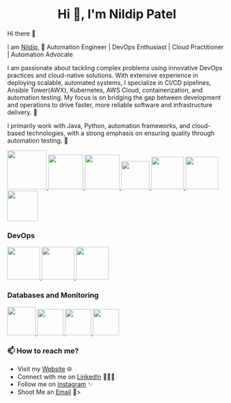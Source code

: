 <h1 align="center">Hi 👋, I'm Nildip Patel </h1>
Hi there 👋

<!--
**patelnildip/patelnildip** is a ✨ _special_ ✨ repository because its `README.md` (this file) appears on your GitHub profile.
-->

I am [Nildip](https://www.linkedin.com/in/nildippatel/), 🌟 Automation Engineer | DevOps Enthusiast | Cloud Practitioner | Automation Advocate

I am passionate about tackling complex problems using innovative DevOps practices and cloud-native solutions. With extensive experience in deploying scalable, automated systems, I specialize in CI/CD pipelines, Ansible Tower(AWX), Kubernetes, AWS Cloud, containerization, and automation testing. My focus is on bridging the gap between development and operations to drive faster, more reliable software and infrastructure delivery. 🎯

I primarily work with Java, Python, automation frameworks, and cloud-based technologies, with a strong emphasis on ensuring quality through automation testing. 🚀

<p float="left">
  <a href="https://python.org/" target="_blank" >
    <img src="https://media1.giphy.com/media/KAq5w47R9rmTuvWOWa/giphy.gif"  height="90" />
  </a>
  <a href="https://www.docker.com/" target="_blank" >
    <img src="https://raw.githubusercontent.com/itsksaurabh/itsksaurabh/master/assets/docker.gif"  height="80" /> 
  </a>
  <a href="https://www.djangoproject.com/" target="_blank" >
    <img src="https://www.edgica.com/wp-content/files/django-logo-big.jpg"  height="80" /> 
  </a>  
  <a href="https://docs.gitlab.com/ee/ci/" target="_blank" >
    <img src="https://raw.githubusercontent.com/itsksaurabh/itsksaurabh/master/assets/cicd.gif"  height="65" />
  </a>
  <a href="https://www.java.com/en/" target="_blank" >
    <img src="https://media1.giphy.com/media/v1.Y2lkPTc5MGI3NjExd2tmeWc4Nm96end1bHNmdDlpMzg3Z3lmMmI1b3B5Z3VmMDJva3dwcSZlcD12MV9pbnRlcm5hbF9naWZfYnlfaWQmY3Q9cw/hO8uTzEOefFh3Yv5gm/giphy.webp"  height="75" />
  </a>
  <a href="https://junit.org/junit5/" target="_blank" >
    <img src="https://avatars.githubusercontent.com/u/874086?s=200&v=4"  height="75" />
  </a>
  <a href="https://www.w3.org/wiki/The_web_standards_model_-_HTML_CSS_and_JavaScript" target="_blank" >
    <img src="https://raw.githubusercontent.com/itsksaurabh/itsksaurabh/master/assets/html-css-js.png" height="70" />
  </a>
 </p>
  
### DevOps
  
 <p float="left">
  <a href="https://m.do.co/c/3bc2250b7076" target="_blank" >
    <img src="https://raw.githubusercontent.com/itsksaurabh/itsksaurabh/master/assets/do.gif"  height="75" />
  </a> 
  <a href="https://www.redhat.com/en/technologies/management/ansible" target="_blank" >
    <img src="https://github.com/user-attachments/assets/c42fd5b1-7fd1-4636-94fa-1f274ff10643"  height="75" />
  </a>
  <a href="https://aws.amazon.com/" target="_blank" >
    <img src="https://raw.githubusercontent.com/itsksaurabh/itsksaurabh/master/assets/aws.gif"  height="75" />
  </a>
 </p>
  
### Databases and Monitoring
  
  <a href="https://prometheus.io/" target="_blank" >
    <img src="https://raw.githubusercontent.com/itsksaurabh/itsksaurabh/master/assets/prometheus.gif" height="65" />
  </a>
  <a href="https://www.influxdata.com/" target="_blank" >
    <img src="https://raw.githubusercontent.com/itsksaurabh/itsksaurabh/master/assets/influxdata.gif" height="60" />
  </a>
    <a href="https://www.postgresql.org" target="_blank" >
    <img src="https://www.postgresql.org/media/img/about/press/elephant.png" height="60" />
  </a>
  </a>
    <a href="https://www.mongodb.com/" target="_blank" >
    <img src="https://www.logolynx.com/images/logolynx/cf/cf72126a3551b816d617a06ffb01388b.png" height="60" />
  </a>
  
</p>


### 📫 How to reach me?

 - Visit my [Website]() 🌐
 - Connect with me on [LinkedIn](https://www.linkedin.com/in/nildippatel/) 👨🏻‍💻
 - Follow me on [Instagram](https://www.instagram.com/nildip_patel/) ✨
 - Shoot Me an [Email](mailto:) 💌>

